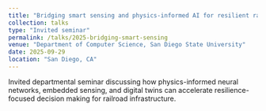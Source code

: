 ```yaml
---
title: "Bridging smart sensing and physics-informed AI for resilient railroad bridges"
collection: talks
type: "Invited seminar"
permalink: /talks/2025-bridging-smart-sensing
venue: "Department of Computer Science, San Diego State University"
date: 2025-09-29
location: "San Diego, CA"
---
```


Invited departmental seminar discussing how physics-informed neural networks, embedded sensing, and digital twins can accelerate resilience-focused decision making for railroad infrastructure.
